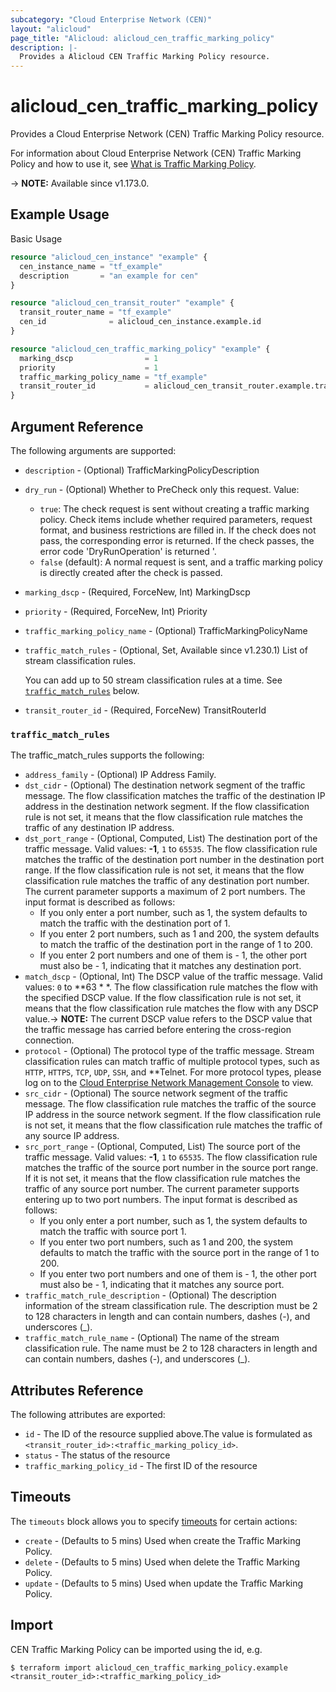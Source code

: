 ```yaml
---
subcategory: "Cloud Enterprise Network (CEN)"
layout: "alicloud"
page_title: "Alicloud: alicloud_cen_traffic_marking_policy"
description: |-
  Provides a Alicloud CEN Traffic Marking Policy resource.
---
```


# alicloud_cen_traffic_marking_policy

Provides a Cloud Enterprise Network (CEN) Traffic Marking Policy resource.

For information about Cloud Enterprise Network (CEN) Traffic Marking Policy and how to use it, see [What is Traffic Marking Policy](https://www.alibabacloud.com/help/en/cen/developer-reference/api-cbn-2017-09-12-createtrafficmarkingpolicy).

-> **NOTE:** Available since v1.173.0.

## Example Usage

Basic Usage

```terraform
resource "alicloud_cen_instance" "example" {
  cen_instance_name = "tf_example"
  description       = "an example for cen"
}

resource "alicloud_cen_transit_router" "example" {
  transit_router_name = "tf_example"
  cen_id              = alicloud_cen_instance.example.id
}

resource "alicloud_cen_traffic_marking_policy" "example" {
  marking_dscp                = 1
  priority                    = 1
  traffic_marking_policy_name = "tf_example"
  transit_router_id           = alicloud_cen_transit_router.example.transit_router_id
}
```

## Argument Reference

The following arguments are supported:
* `description` - (Optional) TrafficMarkingPolicyDescription
* `dry_run` - (Optional) Whether to PreCheck only this request. Value:
  - `true`: The check request is sent without creating a traffic marking policy. Check items include whether required parameters, request format, and business restrictions are filled in. If the check does not pass, the corresponding error is returned. If the check passes, the error code 'DryRunOperation' is returned '.
  - `false` (default): A normal request is sent, and a traffic marking policy is directly created after the check is passed.
* `marking_dscp` - (Required, ForceNew, Int) MarkingDscp
* `priority` - (Required, ForceNew, Int) Priority
* `traffic_marking_policy_name` - (Optional) TrafficMarkingPolicyName
* `traffic_match_rules` - (Optional, Set, Available since v1.230.1) List of stream classification rules.

  You can add up to 50 stream classification rules at a time. See [`traffic_match_rules`](#traffic_match_rules) below.
* `transit_router_id` - (Required, ForceNew) TransitRouterId

### `traffic_match_rules`

The traffic_match_rules supports the following:
* `address_family` - (Optional) IP Address Family.
* `dst_cidr` - (Optional) The destination network segment of the traffic message.  The flow classification matches the traffic of the destination IP address in the destination network segment. If the flow classification rule is not set, it means that the flow classification rule matches the traffic of any destination IP address.
* `dst_port_range` - (Optional, Computed, List) The destination port of the traffic message. Valid values: **-1**, `1` to `65535`.  The flow classification rule matches the traffic of the destination port number in the destination port range. If the flow classification rule is not set, it means that the flow classification rule matches the traffic of any destination port number.  The current parameter supports a maximum of 2 port numbers. The input format is described as follows:
  - If you only enter a port number, such as 1, the system defaults to match the traffic with the destination port of 1.
  - If you enter 2 port numbers, such as 1 and 200, the system defaults to match the traffic of the destination port in the range of 1 to 200.
  - If you enter 2 port numbers and one of them is - 1, the other port must also be - 1, indicating that it matches any destination port.
* `match_dscp` - (Optional, Int) The DSCP value of the traffic message. Valid values: `0` to **63 * *.  The flow classification rule matches the flow with the specified DSCP value. If the flow classification rule is not set, it means that the flow classification rule matches the flow with any DSCP value.-> **NOTE:**  The current DSCP value refers to the DSCP value that the traffic message has carried before entering the cross-region connection.
* `protocol` - (Optional) The protocol type of the traffic message.  Stream classification rules can match traffic of multiple protocol types, such as `HTTP`, `HTTPS`, `TCP`, `UDP`, `SSH`, and **Telnet. For more protocol types, please log on to the [Cloud Enterprise Network Management Console](https://cen.console.aliyun.com/cen/list) to view.
* `src_cidr` - (Optional) The source network segment of the traffic message.  The flow classification rule matches the traffic of the source IP address in the source network segment. If the flow classification rule is not set, it means that the flow classification rule matches the traffic of any source IP address.
* `src_port_range` - (Optional, Computed, List) The source port of the traffic message. Valid values: **-1**, `1` to `65535`.  The flow classification rule matches the traffic of the source port number in the source port range. If it is not set, it means that the flow classification rule matches the traffic of any source port number.  The current parameter supports entering up to two port numbers. The input format is described as follows:
  - If you only enter a port number, such as 1, the system defaults to match the traffic with source port 1.
  - If you enter two port numbers, such as 1 and 200, the system defaults to match the traffic with the source port in the range of 1 to 200.
  - If you enter two port numbers and one of them is - 1, the other port must also be - 1, indicating that it matches any source port.
* `traffic_match_rule_description` - (Optional) The description information of the stream classification rule.  The description must be 2 to 128 characters in length and can contain numbers, dashes (-), and underscores (_).
* `traffic_match_rule_name` - (Optional) The name of the stream classification rule.  The name must be 2 to 128 characters in length and can contain numbers, dashes (-), and underscores (_).

## Attributes Reference

The following attributes are exported:
* `id` - The ID of the resource supplied above.The value is formulated as `<transit_router_id>:<traffic_marking_policy_id>`.
* `status` - The status of the resource
* `traffic_marking_policy_id` - The first ID of the resource

## Timeouts

The `timeouts` block allows you to specify [timeouts](https://www.terraform.io/docs/configuration-0-11/resources.html#timeouts) for certain actions:
* `create` - (Defaults to 5 mins) Used when create the Traffic Marking Policy.
* `delete` - (Defaults to 5 mins) Used when delete the Traffic Marking Policy.
* `update` - (Defaults to 5 mins) Used when update the Traffic Marking Policy.

## Import

CEN Traffic Marking Policy can be imported using the id, e.g.

```shell
$ terraform import alicloud_cen_traffic_marking_policy.example <transit_router_id>:<traffic_marking_policy_id>
```